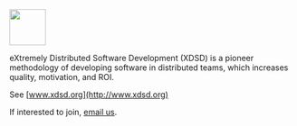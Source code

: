 <img src="http://img.xdsd.org/logo.png" width="64px" height="64px" />

eXtremely Distributed Software Development (XDSD) is a 
pioneer methodology of developing software in distributed
teams, which increases quality, motivation, and ROI.

See [www.xdsd.org](http://www.xdsd.org)

If interested to join, [email us](mailto:team@xdsd.org).
